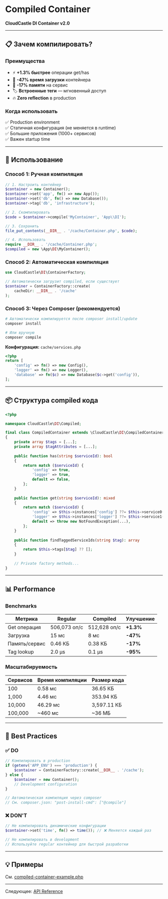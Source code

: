 # Compiled Container

**CloudCastle DI Container v2.0**

---

## 📋 Зачем компилировать?

### Преимущества

- ⚡ **+1.3% быстрее** операции get/has
- 🚀 **-47% время загрузки** контейнера
- 💾 **-17% памяти** на сервис
- 🏷️ **Встроенные теги** — мгновенный доступ
- 🔥 **Zero reflection** в production

### Когда использовать

✅ Production environment  
✅ Статичная конфигурация (не меняется в runtime)  
✅ Большие приложения (1000+ сервисов)  
✅ Важен startup time

---

## 🚀 Использование

### Способ 1: Ручная компиляция

```php
// 1. Настроить контейнер
$container = new Container();
$container->set('app', fn() => new App());
$container->set('db', fn() => new Database());
$container->tag('db', 'infrastructure');

// 2. Скомпилировать
$code = $container->compile('MyContainer', 'App\\DI');

// 3. Сохранить
file_put_contents(__DIR__ . '/cache/Container.php', $code);

// 4. Использовать
require __DIR__ . '/cache/Container.php';
$compiled = new \App\DI\MyContainer();
```

### Способ 2: Автоматическая компиляция

```php
use CloudCastle\DI\ContainerFactory;

// Автоматически загрузит compiled, если существует
$container = ContainerFactory::create(
    cacheDir: __DIR__ . '/cache'
);
```

### Способ 3: Через Composer (рекомендуется)

```bash
# Автоматически компилируется после composer install/update
composer install

# Или вручную
composer compile
```

**Конфигурация:** `cache/services.php`

```php
<?php
return [
    'config' => fn() => new Config(),
    'logger' => fn() => new Logger(),
    'database' => fn($c) => new Database($c->get('config')),
];
```

---

## 📦 Структура compiled кода

```php
<?php

namespace CloudCastle\DI\Compiled;

final class CompiledContainer extends \CloudCastle\DI\CompiledContainer
{
    private array $tags = [...];
    private array $tagAttributes = [...];
    
    public function has(string $serviceId): bool
    {
        return match ($serviceId) {
            'config' => true,
            'logger' => true,
            default => false,
        };
    }
    
    public function get(string $serviceId): mixed
    {
        return match ($serviceId) {
            'config' => $this->instances['config'] ??= $this->service0(),
            'logger' => $this->instances['logger'] ??= $this->service1(),
            default => throw new NotFoundException(...),
        };
    }
    
    public function findTaggedServiceIds(string $tag): array
    {
        return $this->tags[$tag] ?? [];
    }
    
    // Private factory methods...
}
```

---

## 📊 Performance

### Benchmarks

| Метрика | Regular | Compiled | Улучшение |
|---------|---------|----------|-----------|
| Get операция | 506,073 оп/с | 512,628 оп/с | **+1.3%** |
| Загрузка | 15 мс | 8 мс | **-47%** |
| Память/сервис | 0.46 КБ | 0.38 КБ | **-17%** |
| Tag lookup | 2.0 μs | 0.1 μs | **-95%** |

### Масштабируемость

| Сервисов | Время компиляции | Размер кода |
|----------|------------------|-------------|
| 100 | 0.58 мс | 36.65 КБ |
| 1,000 | 4.46 мс | 353.94 КБ |
| 10,000 | 46.29 мс | 3,597.11 КБ |
| 100,000 | ~460 мс | ~36 МБ |

---

## 🎯 Best Practices

### ✅ DO

```php
// Компилировать в production
if (getenv('APP_ENV') === 'production') {
    $container = ContainerFactory::create(__DIR__ . '/cache');
} else {
    $container = new Container();
    // Development configuration
}

// Автоматическая компиляция через composer
// См. composer.json: "post-install-cmd": ["@compile"]
```

### ❌ DON'T

```php
// Не компилировать динамические конфигурации
$container->set('time', fn() => time()); // ❌ Меняется каждый раз

// Не компилировать в development
// Используйте regular контейнер для быстрой разработки
```

---

## 💡 Примеры

См. [compiled-container-example.php](../../examples/compiled-container-example.php)

---

Следующее: [API Reference](05_API.md)

